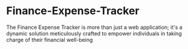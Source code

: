 # Finance-Expense-Tracker
The Finance Expense Tracker is more than just a web application; it's a dynamic solution  meticulously crafted to empower individuals in taking charge of their financial well-being
